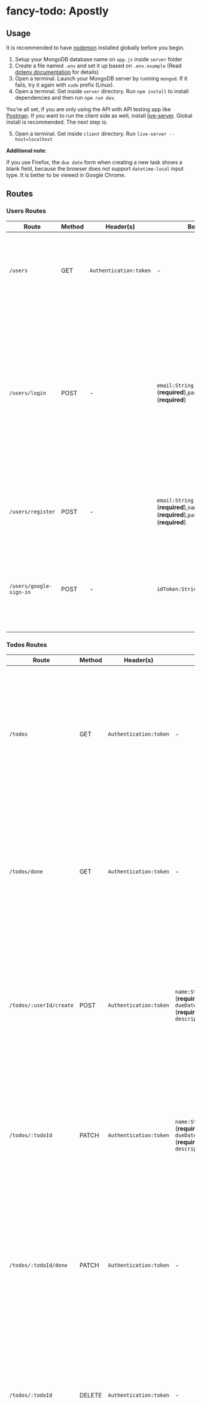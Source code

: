 # fancy-todo: Apostly

## Usage

It is recommended to have [nodemon](https://nodemon.io/) installed globally before you begin.

1. Setup your MongoDB database name on `app.js` inside `server` folder
2. Create a file named `.env` and set it up based on `.env.example` (Read [dotenv documentation](dotenv) for details)
3. Open a terminal. Launch your MongoDB server by running `mongod`. If it fails, try it again with `sudo` prefix (Linux).
4. Open a terminal. Get inside `server` directory. Run `npm install` to install dependencies and then run `npm run dev`.

You're all set, if you are only using the API with API testing app like [Postman](https://www.getpostman.com/). If you want to run the client side as well, install [live-server](https://www.npmjs.com/package/live-server). Global install is recommended. The next step is:

5. Open a terminal. Get inside `client` directory. Run `live-server --host=localhost`

**Additional note**:

If you use Firefox, the `due date` form when creating a new task shows a blank field, because the browser does not support `datetime-local` input type. It is better to be viewed in Google Chrome.

## Routes

### Users Routes

| Route | Method | Header(s) | Body | Description | Response |
| ----- | ------ | --------- | ---- | ----------- | -------- |
| `/users` | GET | `Authentication:token` | - | Get all users | Success<br />Code: 200<br/>body: [{object user}, {object user}, ... ]<br /><br />Error:<br />(500)<br />body: {object error} |
| `/users/login` | POST | - | `email:String` (**required**),`password:String` (**required**) | Log in and obtain a `JSON Web Token` | Success<br />Code: 200<br/>body: [{object user}, {object user}, ... ]<br /><br />Error (general):<br />(500)<br />body: {object error}<br /><br />Error (email not found):<br />(404)<br />body: {object error}<br /><br />Error (wrong email/password):<br />(401)<br />body: {object error} |
| `/users/register` | POST | - | `email:String` (**required**),`name:String` (**required**),`password:String` (**required**) | Register a user | Success<br />Code: 201<br/>body: {token:String}<br /><br />Error:<br />(500)<br />body: {object error} |
| `/users/google-sign-in` | POST | - | `idToken:String` | Log in by google and obtain a `JSON Web Token` | Success<br />Code: 200<br/>body: {token:String, id:String, name:String}<br /><br />Error:<br />(500)<br />body: {object error} |

### Todos Routes

| Route | Method | Header(s) | Body | Params | Query | Description | Response |
| ----- | ------ | --------- | ---- | ------ | ----- | ----------- | -------- |
| `/todos` | GET | `Authentication:token` | - | - | `token` | Get all your todos | Success<br />Code: 200<br/>body: [{object todo}, {object todo}, ... ]<br /><br />Error (general):<br />(500)<br />body: {object error}<br /><br />Error (unauthenticated):<br />(401)<br />body: { message: "You are not authenticated. Please login." } |
| `/todos/done` | GET | `Authentication:token` | - | - | `token` | Get your completed todos | Success<br />Code: 200<br/>body: [{object todo}, {object todo}, ... ]<br /><br />Error (general):<br />(500)<br />body: {object error}<br /><br />Error (unauthenticated):<br />(401)<br />body: { message: "You are not authenticated. Please login." } |
| `/todos/:userId/create` | POST | `Authentication:token` | `name:String` (**required**), `dueDate:Date` (**required**), `description:String` | `userId` | - | Create a todo | Success<br />Code: 201<br/>body: {object user (you)}<br /><br />Error (general):<br />(500)<br />body: {object error}<br /><br />Error (unauthenticated):<br />(401)<br />body: { message: "You are not authenticated. Please login." } |
| `/todos/:todoId` | PATCH | `Authentication:token` | `name:String` (**required**), `dueDate:Date` (**required**), `description:String` | `todoId` | - | Update details on a todo | Success<br />Code: 200<br/>body: { object updated todo }<br /><br />Error (general):<br />(500)<br />body: {object error}<br /><br />Error (unauthenticated):<br />(401)<br />body: { message: "You are not authenticated. Please login." |
| `/todos/:todoId/done` | PATCH | `Authentication:token` | - | `todoId` | - | Mark a todo as done | Success<br />Code: 200<br/>body: { object updated todo }<br /><br />Error (general):<br />(500)<br />body: {object error}<br /><br />Error (unauthenticated):<br />(401)<br />body: { message: "You are not authenticated. Please login." } |
| `/todos/:todoId` | DELETE | `Authentication:token` | - | `todoId` | - | Delete a todo | Success<br />Code: 200<br/>body: { message: "delete success" }<br /><br />Error (general):<br />(500)<br />body: {object error}<br /><br />Error (unauthenticated):<br />(401)<br />body: { message: "You are not authenticated. Please login." } |
| `/todos/:userId` | GET | `Authentication:token` | - | `userId` | - | Get a user's todos | Success<br />Code: 200<br/>body: [{object todo}, {object todo}, ... ]<br /><br />Error (general):<br />(500)<br />body: {object error}<br /><br />Error (unauthenticated):<br />(401)<br />body: { message: "You are not authenticated. Please login." } |
